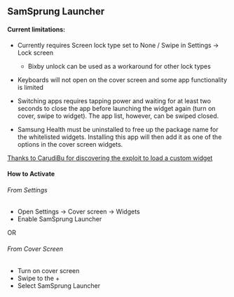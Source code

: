 ## SamSprung Launcher

#### Current limitations:

- Currently requires Screen lock type set to None / Swipe in Settings -> Lock screen
     - Bixby unlock can be used as a workaround for other lock types

- Keyboards will not open on the cover screen and some app functionality is limited

- Switching apps requires tapping power and waiting for at least two seconds to close the app before launching the widget again (turn on cover, swipe to widget). The app list, however, can be swiped closed.

- Samsung Health must be uninstalled to free up the package name for the whitelisted widgets. Installing this app will then add it as one of the options in the cover screen widgets.


[Thanks to CarudiBu for discovering the exploit to load a custom widget](https://forum.xda-developers.com/t/app-subui-browser-browse-the-web-on-the-cover-screen.4325963/)

#### How to Activate

###### From Settings
- Open Settings -> Cover screen -> Widgets
- Enable SamSprung Launcher

OR

###### From Cover Screen
- Turn on cover screen
- Swipe to the +
- Select SamSprung Launcher
